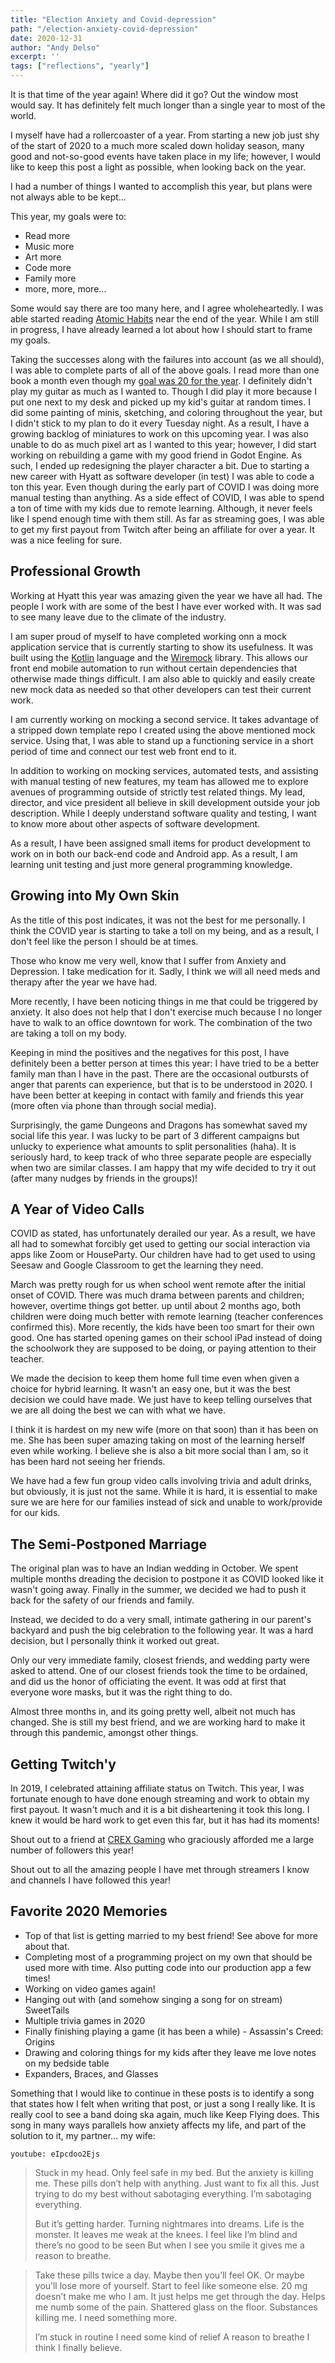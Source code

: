 ```yaml
---
title: "Election Anxiety and Covid-depression"
path: "/election-anxiety-covid-depression"
date: 2020-12-31
author: "Andy Delso"
excerpt: ''
tags: ["reflections", "yearly"]
---
```


It is that time of the year again! Where did it go? Out the window most would say. It has definitely felt much longer than a single year to most of the world.

I myself have had a rollercoaster of a year. From starting a new job just shy of the start of 2020 to a much more scaled down holiday season, many good and not-so-good events have taken place in my life; however, I would like to keep this post a light as possible, when looking back on the year.

I had a number of things I wanted to accomplish this year, but plans were not always able to be kept...

This year, my goals were to:
* Read more
* Music more
* Art more
* Code more
* Family more
* more, more, more...

Some would say there are too many here, and I agree wholeheartedly. I was able started reading [Atomic Habits](https://jamesclear.com/atomic-habits) near the end of the year. While I am still in progress, I have already learned a lot about how I should start to frame my goals.

Taking the successes along with the failures into account (as we all should), I was able to complete parts of all of the above goals. I read more than one book a month even though my [goal was 20 for the year](). I definitely didn't play my guitar as much as I wanted to. Though I did play it more because I put one next to my desk and picked up my kid's guitar at random times. I did some painting of minis, sketching, and coloring throughout the year, but I didn't stick to my plan to do it every Tuesday night. As a result, I have a growing backlog of miniatures to work on this upcoming year. I was also unable to do as much pixel art as I wanted to this year; however, I did start working on rebuilding a game with my good friend in Godot Engine. As such, I ended up redesigning the player character a bit. Due to starting a new career with Hyatt as software developer (in test) I was able to code a ton this year. Even though during the early part of COVID I was doing more manual testing than anything. As a side effect of COVID, I was able to spend a ton of time with my kids due to remote learning. Although, it never feels like I spend enough time with them still. As far as streaming goes, I was able to get my first payout from Twitch after being an affiliate for over a year. It was a nice feeling for sure.

## Professional Growth

Working at Hyatt this year was amazing given the year we have all had. The people I work with are some of the best I have ever worked with. It was sad to see many leave due to the climate of the industry. 

I am super proud of myself to have completed working onn a mock application service that is currently starting to show its usefulness. It was built using the [Kotlin](https://kotlinlang.org/) language and the [Wiremock](http://wiremock.org/) library. This allows our front end mobile automation to run without certain dependencies that otherwise made things difficult. I am also able to quickly and easily create new mock data as needed so that other developers can test their current work. 

I am currently working on mocking a second service. It takes advantage of a stripped down template repo I created using the above mentioned mock service. Using that, I was able to stand up a functioning service in a short period of time and connect our test web front end to it.

In addition to working on mocking services, automated tests, and assisting with manual testing of new features, my team has allowed me to explore avenues of programming outside of strictly test related things. My lead, director, and vice president all believe in skill development outside your job description. While I deeply understand software quality and testing, I want to know more about other aspects of software development.

As a result, I have been assigned small items for product development to work on in both our back-end code and Android app. As a result, I am learning unit testing and just more general programming knowledge.

## Growing into My Own Skin

As the title of this post indicates, it was not the best for me personally. I think the COVID year is starting to take a toll on my being, and as a result, I don't feel like the person I should be at times.

Those who know me very well, know that I suffer from Anxiety and Depression. I take medication for it. Sadly, I think we will all need meds and therapy after the year we have had.

More recently, I have been noticing things in me that could be triggered by anxiety. It also does not help that I don't exercise much because I no longer have to walk to an office downtown for work. The combination of the two are taking a toll on my body.

Keeping in mind the positives and the negatives for this post, I have definitely been a better person at times this year: I have tried to be a better family man than I have in the past. There are the occasional outbursts of anger that parents can experience, but that is to be understood in 2020. I have been better at keeping in contact with family and friends this year (more often via phone than through social media). 

Surprisingly, the game Dungeons and Dragons has somewhat saved my social life this year. I was lucky to be part of 3 different campaigns but unlucky to experience what amounts to split personalities (haha). It is seriously hard, to keep track of who three separate people are especially when two are similar classes. I am happy that my wife decided to try it out (after many nudges by friends in the groups)!

## A Year of Video Calls

COVID as stated, has unfortunately derailed our year. As a result, we have all had to somewhat forcibly get used to getting our social interaction via apps like Zoom or HouseParty. Our children have had to get used to using Seesaw and Google Classroom to get the learning they need.

March was pretty rough for us when school went remote after the initial onset of COVID. There was much drama between parents and children; however, overtime things got better. up until about 2 months ago, both children were doing much better with remote learning (teacher conferences confirmed this). More recently, the kids have been too smart for their own good. One has started opening games on their school iPad instead of doing the schoolwork they are supposed to be doing, or paying attention to their teacher.

We made the decision to keep them home full time even when given a choice for hybrid learning. It wasn't an easy one, but it was the best decision we could have made. We just have to keep telling ourselves that we are all doing the best we can with what we have.

I think it is hardest on my new wife (more on that soon) than it has been on me. She has been super amazing taking on most of the learning herself even while working. I believe she is also a bit more social than I am, so it has been hard not seeing her friends.

We have had a few fun group video calls involving trivia and adult drinks, but obviously, it is just not the same. While it is hard, it is essential to make sure we are here for our families instead of sick and unable to work/provide for our kids.

## The Semi-Postponed Marriage

The original plan was to have an Indian wedding in October. We spent multiple months dreading the decision to postpone it as COVID looked like it wasn't going away. Finally in the summer, we decided we had to push it back for the safety of our friends and family.

Instead, we decided to do a very small, intimate gathering in our parent's backyard and push the big celebration to the following year. It was a hard decision, but I personally think it worked out great.

Only our very immediate family, closest friends, and wedding party were asked to attend. One of our closest friends took the time to be ordained, and did us the honor of officiating the event. It was odd at first that everyone wore masks, but it was the right thing to do.

Almost three months in, and its going pretty well, albeit not much has changed. She is still my best friend, and we are working hard to make it through this pandemic, amongst other things. 

## Getting Twitch'y

In 2019, I celebrated attaining affiliate status on Twitch. This year, I was fortunate enough to have done enough streaming and work to obtain my first payout. It wasn't much and it is a bit disheartening it took this long. I knew it would be hard work to get even this far, but it has had its moments!

Shout out to a friend at [CREX Gaming](https://crexgaming.com/) who graciously afforded me a large number of followers this year!

Shout out to all the amazing people I have met through streamers I know and channels I have followed this year!

## Favorite 2020 Memories

* Top of that list is getting married to my best friend! See above for more about that.
* Completing most of a programming project on my own that should be used more with time. Also putting code into our production app a few times!
* Working on video games again!
* Hanging out with (and somehow singing a song for on stream) SweetTails
* Multiple trivia games in 2020
* Finally finishing playing a game (it has been a while) - Assassin's Creed: Origins
* Drawing and coloring things for my kids after they leave me love notes on my bedside table
* Expanders, Braces, and Glasses

Something that I would like to continue in these posts is to identify a song that states how I felt when writing that post, or just a song I really like. It is really cool to see a band doing ska again, much like Keep Flying does. This song in many ways parallels how anxiety affects my life, and part of the solution to it, my partner... my wife:

`youtube: eIpcdoo2Ejs`

> Stuck in my head.
> Only feel safe in my bed.
> But the anxiety is killing me.
> These pills don’t help with anything.
> Just want to fix all this.
> Just trying to do my best without sabotaging everything.
> I’m sabotaging everything.
> 
> But it’s getting harder.
> Turning nightmares into dreams.
> Life is the monster.
> It leaves me weak at the knees.
> I feel like I’m blind and there’s no good to be seen
> But when I see you smile it gives me a reason to breathe.

> Take these pills twice a day.
> Maybe then you’ll feel OK.
> Or maybe you’ll lose more of yourself.
> Start to feel like someone else.
> 20 mg doesn’t make me who I am.
> It just helps me get through the day.
> Helps me numb some of the pain. Shattered glass on the floor.
> Substances killing me.
> I need something more.
> 
> I’m stuck in routine
> I need some kind of relief
> A reason to breathe
> I think I finally believe.

